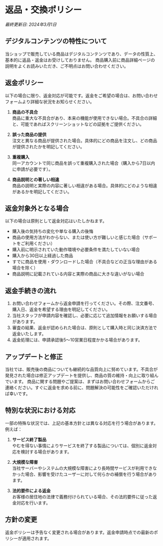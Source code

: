 # 返品・交換ポリシー

*最終更新日: 2024年3月1日*

## デジタルコンテンツの特性について

当ショップで販売している商品はデジタルコンテンツであり、データの性質上、基本的に返品・返金はお受けしておりません。
商品購入前に商品詳細ページの説明をよくお読みいただき、ご不明点はお問い合わせください。

## 返金ポリシー

以下の場合に限り、返金対応が可能です。返金をご希望の場合は、お問い合わせフォームより詳細な状況をお知らせください。

1. **商品の不具合**  
   商品に重大な不具合があり、本来の機能が使用できない場合。不具合の詳細と、可能であればスクリーンショットなどの証拠をご提供ください。

2. **誤った商品の提供**  
   注文と異なる商品が提供された場合。具体的にどの商品を注文し、どの商品が提供されたかを明記してください。

3. **重複購入**  
   同一アカウントで同じ商品を誤って重複購入された場合（購入から7日以内に申請が必要です）。

4. **商品説明との著しい相違**  
   商品の説明と実際の内容に著しい相違がある場合。具体的にどのような相違があるかを明記してください。

## 返金対象外となる場合

以下の場合は原則として返金対応はいたしかねます。

- 購入後の気持ちの変化や単なる購入の後悔
- 商品の使用方法がわからない、または使い方が難しいと感じた場合（サポートをご利用ください）
- 購入前に明示されていた動作環境や必要条件を満たしていない場合
- 購入から30日以上経過した商品
- すでに商品を使用・ダウンロードした場合（不具合などの正当な理由がある場合を除く）
- 商品説明に記載されている内容と実際の商品に大きな違いがない場合

## 返金手続きの流れ

1. お問い合わせフォームから返金申請を行ってください。その際、注文番号、購入日、返金を希望する理由を明記してください。
2. 当社スタッフが申請内容を確認し、必要に応じて追加情報をお願いする場合があります。
3. 審査の結果、返金が認められた場合は、原則として購入時と同じ決済方法で返金いたします。
4. 返金処理には、申請承認後5〜10営業日程度かかる場合があります。

## アップデートと修正

当社では、販売後の商品についても継続的な品質向上に努めています。不具合が発見された場合は修正アップデートを提供し、商品の質の維持・向上に取り組んでいます。
商品に関する問題やご提案は、まずはお問い合わせフォームからご連絡ください。すぐに返金を求める前に、問題解決の可能性をご確認いただければ幸いです。

## 特別な状況における対応

一部の特殊な状況では、上記の基本方針とは異なる対応を行う場合があります。例えば：

1. **サービス終了製品**  
   やむを得ない事情によりサービスを終了する製品については、個別に返金対応を検討する場合があります。

2. **大規模な障害**  
   当社サーバーやシステムの大規模な障害により長時間サービスが利用できなかった場合、影響を受けたユーザーに対して何らかの補償を行う場合があります。

3. **法的要件による返金**  
   お客様の居住地の法律で義務付けられている場合、その法的要件に従った返金対応を行います。

## 方針の変更

返金ポリシーは予告なく変更される場合があります。返金申請時点での最新のポリシーが適用されます。
